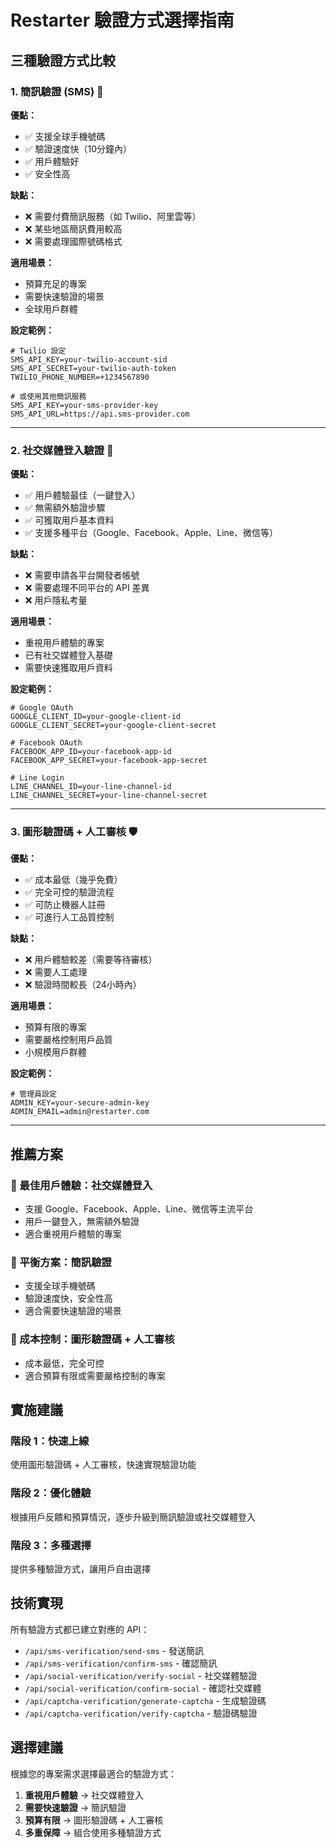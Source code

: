 # Restarter 驗證方式選擇指南

## 三種驗證方式比較

### 1. 簡訊驗證 (SMS) 📱

**優點：**
- ✅ 支援全球手機號碼
- ✅ 驗證速度快（10分鐘內）
- ✅ 用戶體驗好
- ✅ 安全性高

**缺點：**
- ❌ 需要付費簡訊服務（如 Twilio、阿里雲等）
- ❌ 某些地區簡訊費用較高
- ❌ 需要處理國際號碼格式

**適用場景：**
- 預算充足的專案
- 需要快速驗證的場景
- 全球用戶群體

**設定範例：**
```env
# Twilio 設定
SMS_API_KEY=your-twilio-account-sid
SMS_API_SECRET=your-twilio-auth-token
TWILIO_PHONE_NUMBER=+1234567890

# 或使用其他簡訊服務
SMS_API_KEY=your-sms-provider-key
SMS_API_URL=https://api.sms-provider.com
```

---

### 2. 社交媒體登入驗證 🔗

**優點：**
- ✅ 用戶體驗最佳（一鍵登入）
- ✅ 無需額外驗證步驟
- ✅ 可獲取用戶基本資料
- ✅ 支援多種平台（Google、Facebook、Apple、Line、微信等）

**缺點：**
- ❌ 需要申請各平台開發者帳號
- ❌ 需要處理不同平台的 API 差異
- ❌ 用戶隱私考量

**適用場景：**
- 重視用戶體驗的專案
- 已有社交媒體登入基礎
- 需要快速獲取用戶資料

**設定範例：**
```env
# Google OAuth
GOOGLE_CLIENT_ID=your-google-client-id
GOOGLE_CLIENT_SECRET=your-google-client-secret

# Facebook OAuth
FACEBOOK_APP_ID=your-facebook-app-id
FACEBOOK_APP_SECRET=your-facebook-app-secret

# Line Login
LINE_CHANNEL_ID=your-line-channel-id
LINE_CHANNEL_SECRET=your-line-channel-secret
```

---

### 3. 圖形驗證碼 + 人工審核 🛡️

**優點：**
- ✅ 成本最低（幾乎免費）
- ✅ 完全可控的驗證流程
- ✅ 可防止機器人註冊
- ✅ 可進行人工品質控制

**缺點：**
- ❌ 用戶體驗較差（需要等待審核）
- ❌ 需要人工處理
- ❌ 驗證時間較長（24小時內）

**適用場景：**
- 預算有限的專案
- 需要嚴格控制用戶品質
- 小規模用戶群體

**設定範例：**
```env
# 管理員設定
ADMIN_KEY=your-secure-admin-key
ADMIN_EMAIL=admin@restarter.com
```

---

## 推薦方案

### 🥇 最佳用戶體驗：社交媒體登入
- 支援 Google、Facebook、Apple、Line、微信等主流平台
- 用戶一鍵登入，無需額外驗證
- 適合重視用戶體驗的專案

### 🥈 平衡方案：簡訊驗證
- 支援全球手機號碼
- 驗證速度快，安全性高
- 適合需要快速驗證的場景

### 🥉 成本控制：圖形驗證碼 + 人工審核
- 成本最低，完全可控
- 適合預算有限或需要嚴格控制的專案

## 實施建議

### 階段 1：快速上線
使用圖形驗證碼 + 人工審核，快速實現驗證功能

### 階段 2：優化體驗
根據用戶反饋和預算情況，逐步升級到簡訊驗證或社交媒體登入

### 階段 3：多種選擇
提供多種驗證方式，讓用戶自由選擇

## 技術實現

所有驗證方式都已建立對應的 API：

- `/api/sms-verification/send-sms` - 發送簡訊
- `/api/sms-verification/confirm-sms` - 確認簡訊
- `/api/social-verification/verify-social` - 社交媒體驗證
- `/api/social-verification/confirm-social` - 確認社交媒體
- `/api/captcha-verification/generate-captcha` - 生成驗證碼
- `/api/captcha-verification/verify-captcha` - 驗證碼驗證

## 選擇建議

根據您的專案需求選擇最適合的驗證方式：

1. **重視用戶體驗** → 社交媒體登入
2. **需要快速驗證** → 簡訊驗證  
3. **預算有限** → 圖形驗證碼 + 人工審核
4. **多重保障** → 組合使用多種驗證方式 